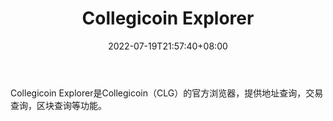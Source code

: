 ﻿---
weight: 
title: "Collegicoin Explorer"
description: "Collegicoin Explorer是Collegicoin（CLG）的官方浏览器，提供地址查询，交易查询，区块查询等功能"
date: 2022-07-19T21:57:40+08:00
lastmod: 2022-07-19T16:45:40+08:00
draft: false
authors: ["june"]
featuredImage: "collegicoin-explorer.png"
link: "http://explorer.collegicoin.com/?ref=1234btc.com"
tags: ["区块链浏览器","Collegicoin Explorer"]
categories: ["navigation"]
navigation: ["区块链浏览器"]
lightgallery: true
toc: true
pinned: false
recommend: false
recommend1: false
---
Collegicoin Explorer是Collegicoin（CLG）的官方浏览器，提供地址查询，交易查询，区块查询等功能。
